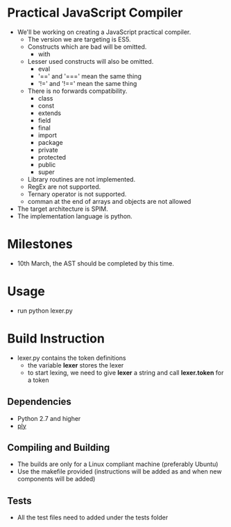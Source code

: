 # Practical JavaScript Compiler
- We'll be working on creating a JavaScript practical compiler.
    - The version we are targeting is ES5.
    - Constructs which are bad will be omitted.
        - with
    - Lesser used constructs will also be omitted.
        - eval
        - '==' and '===' mean the same thing
        - '!=' and '!==' mean the same thing
    - There is no forwards compatibility.
        - class
        - const
        - extends
        - field
        - final
        - import
        - package
        - private
        - protected
        - public
        - super
    - Library routines are not implemented.
    - RegEx are not supported.
    - Ternary operator is not supported.
    - comman at the end of arrays and objects are not allowed
- The target architecture is SPIM.
- The implementation language is python.

# Milestones
- 10th March, the AST should be completed by this time.

# Usage
- run python lexer.py <testFileName>

# Build Instruction
- lexer.py contains the token definitions
    - the variable **lexer** stores the lexer
    - to start lexing, we need to give **lexer** a string and call **lexer.token** for a token

## Dependencies
- Python 2.7 and higher
- [ply](https://github.com/dabeaz/ply)

## Compiling and Building
- The builds are only for a Linux compliant machine (preferably Ubuntu)
- Use the makefile provided (instructions will be added as and when new components will be added)

## Tests
- All the test files need to added under the tests folder

